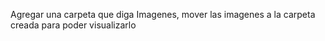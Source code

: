 Agregar una carpeta que diga Imagenes, mover las imagenes a la carpeta creada para poder visualizarlo 

